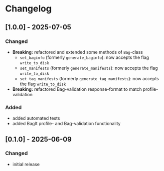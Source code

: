 # Changelog

## [1.0.0] - 2025-07-05

### Changed

- **Breaking:** refactored and extended some methods of `Bag`-class
  - `set_baginfo` (formerly `generate_baginfo`): now accepts the flag `write_to_disk`
  - `set_manifests` (formerly `generate_manifests`): now accepts the flag `write_to_disk`
  - `set_tag_manifests` (formerly `generate_tag_manifests`): now accepts the flag `write_to_disk`
- **Breaking:** refactored Bag-validation response-format to match profile-validation

### Added

- added automated tests
- added BagIt profile- and Bag-validation functionality

## [0.1.0] - 2025-06-09

### Changed

- initial release
